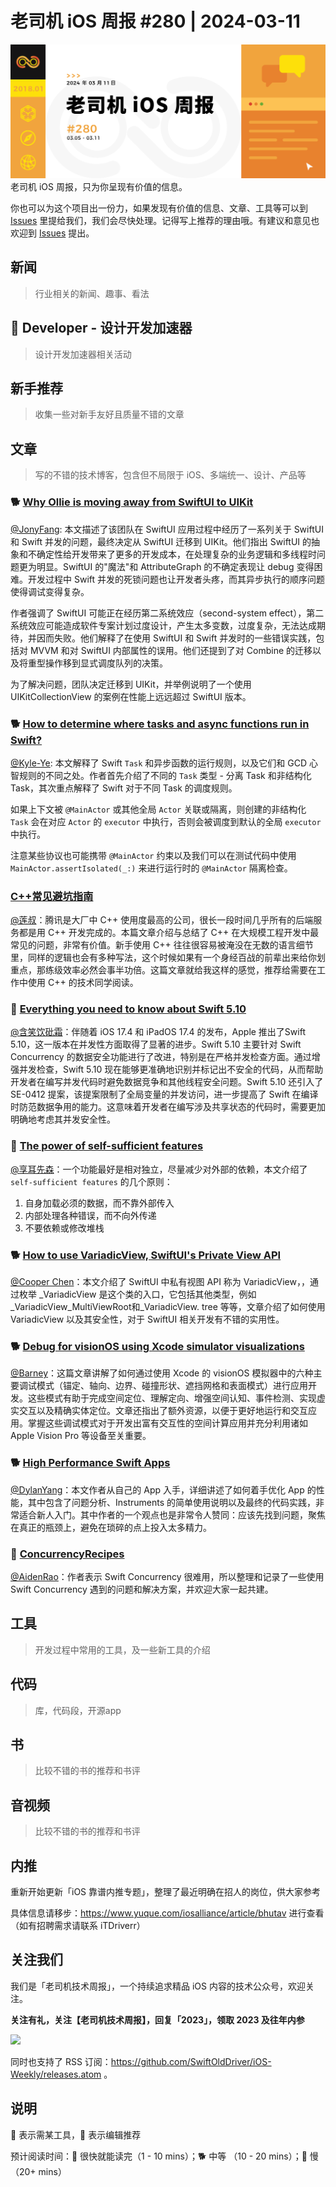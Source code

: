# 老司机 iOS 周报 #280 | 2024-03-11

![ios-weekly](https://github.com/SwiftOldDriver/iOS-Weekly/blob/master/assets/weekly-header/280.jpg?raw=true)
老司机 iOS 周报，只为你呈现有价值的信息。

你也可以为这个项目出一份力，如果发现有价值的信息、文章、工具等可以到 [Issues](https://github.com/SwiftOldDriver/iOS-Weekly/issues) 里提给我们，我们会尽快处理。记得写上推荐的理由哦。有建议和意见也欢迎到 [Issues](https://github.com/SwiftOldDriver/iOS-Weekly/issues) 提出。

## 新闻

> 行业相关的新闻、趣事、看法

##  Developer - 设计开发加速器

> 设计开发加速器相关活动

## 新手推荐

> 收集一些对新手友好且质量不错的文章

## 文章

> 写的不错的技术博客，包含但不局限于 iOS、多端统一、设计、产品等

### 🐕 [Why Ollie is moving away from SwiftUI to UIKit](https://medium.com/goodones/why-ollie-is-moving-away-from-swiftui-to-uikit-cfdefe918d1c)

[@JonyFang](https://github.com/JonyFang): 本文描述了该团队在 SwiftUI 应用过程中经历了一系列关于 SwiftUI 和 Swift 并发的问题，最终决定从 SwiftUI 迁移到 UIKit。他们指出 SwiftUI 的抽象和不确定性给开发带来了更多的开发成本，在处理复杂的业务逻辑和多线程时问题更为明显。SwiftUI 的"魔法"和 AttributeGraph 的不确定表现让 debug 变得困难。开发过程中 Swift 并发的死锁问题也让开发者头疼，而其异步执行的顺序问题使得调试变得复杂。

作者强调了 SwiftUI 可能正在经历第二系统效应（second-system effect），第二系统效应可能造成软件专案计划过度设计，产生太多变数，过度复杂，无法达成期待，并因而失败。他们解释了在使用 SwiftUI 和 Swift 并发时的一些错误实践，包括对 MVVM 和对 SwiftUI 内部属性的误用。他们还提到了对 Combine 的迁移以及将重型操作移到显式调度队列的决策。

为了解决问题，团队决定迁移到 UIKit，并举例说明了一个使用 UIKitCollectionView 的案例在性能上远远超过 SwiftUI 版本。

### 🐕 [How to determine where tasks and async functions run in Swift?](https://www.donnywals.com/how-to-determine-where-tasks-and-async-functions-run-in-swift/)

[@Kyle-Ye](https://github.com/Kyle-Ye): 本文解释了 Swift `Task` 和异步函数的运行规则，以及它们和 GCD 心智规则的不同之处。作者首先介绍了不同的 `Task` 类型 - 分离 Task 和非结构化 Task，其次重点解释了 Swift 对于不同 Task 的调度规则。

如果上下文被 `@MainActor` 或其他全局 `Actor` 关联或隔离，则创建的非结构化 `Task` 会在对应 `Actor` 的 `executor` 中执行，否则会被调度到默认的全局 `executor` 中执行。

注意某些协议也可能携带 `@MainActor` 约束以及我们可以在测试代码中使用 `MainActor.assertIsolated(_:)` 来进行运行时的 `@MainActor` 隔离检查。


### [C++常见避坑指南](https://mp.weixin.qq.com/s/ivmOl-qGALnHEVbwKANiug)
[@莲叔](https://github.com/aaaron7)：腾讯是大厂中 C++ 使用度最高的公司，很长一段时间几乎所有的后端服务都是用 C++ 开发完成的。本篇文章介绍与总结了 C++ 在大规模工程开发中最常见的问题，非常有价值。新手使用 C++ 往往很容易被淹没在无数的语言细节里，同样的逻辑也会有多种写法，这个时候如果有一个身经百战的前辈出来给你划重点，那练级效率必然会事半功倍。这篇文章就给我这样的感觉，推荐给需要在工作中使用 C++ 的技术同学阅读。



### 🐎 [Everything you need to know about Swift 5.10](https://www.donnywals.com/everything-you-need-to-know-about-swift-5-10/)

[@含笑饮砒霜](https://weibo.com/chinafishnews/)：伴随着 iOS 17.4 和 iPadOS 17.4 的发布，Apple 推出了Swift 5.10，这一版本在并发性方面取得了显著的进步。Swift 5.10 主要针对 Swift Concurrency 的数据安全功能进行了改进，特别是在严格并发检查方面。通过增强并发检查，Swift 5.10 现在能够更准确地识别并标记出不安全的代码，从而帮助开发者在编写并发代码时避免数据竞争和其他线程安全问题。Swift 5.10 还引入了 SE-0412 提案，该提案限制了全局变量的并发访问，进一步提高了 Swift 在编译时防范数据争用的能力。这意味着开发者在编写涉及共享状态的代码时，需要更加明确地考虑其并发安全性。


### 🐢 [The power of self-sufficient features](https://www.swiftindepth.com/articles/self-sufficient-features/)

[@享耳先森](https://github.com/iblacksun)：一个功能最好是相对独立，尽量减少对外部的依赖，本文介绍了 `self-sufficient features` 的几个原则：
1. 自身加载必须的数据，而不靠外部传入
2. 内部处理各种错误，而不向外传递
3. 不要依赖或修改堆栈

### 🐕 [How to use VariadicView, SwiftUI's Private View API ](https://www.emergetools.com/blog/posts/how-to-use-variadic-view)

[@Cooper Chen](https://github.com/cjlcooper)：本文介绍了 SwiftUI 中私有视图 API 称为 VariadicView，，通过枚举 _VariadicView 是这个类的入口，它包括其他类型，例如_VariadicView_MultiViewRoot和_VariadicView. tree 等等，文章介绍了如何使用 VariadicView 以及其安全性，对于 SwiftUI 相关开发有不错的实用性。

### 🐕 [Debug for visionOS using Xcode simulator visualizations](https://www.createwithswift.com/debug-visionos-using-xcode-simulator-visualizations/)

[@Barney](https://github.com/BarneyZhaoooo)：这篇文章讲解了如何通过使用 Xcode 的 visionOS 模拟器中的六种主要调试模式（锚定、轴向、边界、碰撞形状、遮挡网格和表面模式）进行应用开发。这些模式有助于完成空间定位、理解定向、增强空间认知、事件检测、实现虚实交互以及精确实体定位。文章还指出了额外资源，以便于更好地运行和交互应用。掌握这些调试模式对于开发出富有交互性的空间计算应用并充分利用诸如 Apple Vision Pro 等设备至关重要。

### 🐕 [High Performance Swift Apps](https://jacobbartlett.substack.com/p/high-performance-swift-apps)

[@DylanYang](https://github.com/Dylan19Yang)：本文作者从自己的 App 入手，详细讲述了如何着手优化 App 的性能，其中包含了问题分析、Instruments 的简单使用说明以及最终的代码实践，非常适合新人入门。其中作者的一个观点也是非常令人赞同：应该先找到问题，聚焦在真正的瓶颈上，避免在琐碎的点上投入太多精力。

### 🐢 [ConcurrencyRecipes](https://github.com/mattmassicotte/ConcurrencyRecipes)

[@AidenRao](https://weibo.com/AidenRao)：作者表示 Swift Concurrency 很难用，所以整理和记录了一些使用 Swift Concurrency 遇到的问题和解决方案，并欢迎大家一起共建。

## 工具

> 开发过程中常用的工具，及一些新工具的介绍

## 代码

> 库，代码段，开源app

## 书

> 比较不错的书的推荐和书评

## 音视频

> 比较不错的书的推荐和书评

## 内推

重新开始更新「iOS 靠谱内推专题」，整理了最近明确在招人的岗位，供大家参考

具体信息请移步：https://www.yuque.com/iosalliance/article/bhutav 进行查看（如有招聘需求请联系 iTDriverr）

## 关注我们

我们是「老司机技术周报」，一个持续追求精品 iOS 内容的技术公众号，欢迎关注。

**关注有礼，关注【老司机技术周报】，回复「2023」，领取 2023 及往年内参**

![](https://github.com/SwiftOldDriver/iOS-Weekly/blob/master/assets/qrcode_for_wechat.jpg?raw=true)

同时也支持了 RSS 订阅：https://github.com/SwiftOldDriver/iOS-Weekly/releases.atom 。

## 说明

🚧 表示需某工具，🌟 表示编辑推荐

预计阅读时间：🐎 很快就能读完（1 - 10 mins）；🐕 中等 （10 - 20 mins）；🐢 慢（20+ mins）
